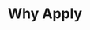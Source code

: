 ---
title: Why Apply
type: whyapply
order: 7
items:
  - icon: /assets/img/icons/brain-circuit-duotone-thin.svg
    title: Develop Practical AI Skills
    text: Hackathons provide a hands-on, intensive learning environment where participants can apply theoretical AI knowledge to solve tangible problems.
  - icon: /assets/img/icons/chart-network-duotone-thin.svg
    title: Networking and Collaboration
    text: Your team, the mentors and the rest of the participants will help create a vivid environment where ideas are challenged, refined and ultimately drive innovation.
  - icon: /assets/img/icons/rocket-launch-duotone-thin.svg
    title: Solidify Ideas
    text: Rapid prototyping, focused problem-solving, real-time feedback, and the necessity of a tangible demonstration will empower you to transform your pet project into a powerful solution.
  - icon: /assets/img/icons/lightbulb-duotone-thin.svg
    title: Meaningful Innovation
    text: AI has the potential to revolutionize education. Participate and contribute to the development of innovative solutions that can improve learning outcomes, accessibility, and efficiency for students and educators.
---